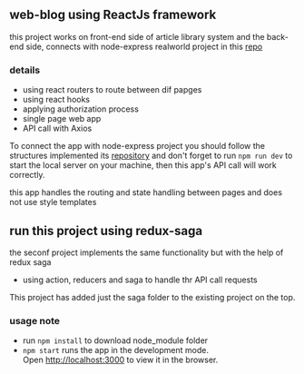 ## web-blog using ReactJs framework

this project works on front-end side of article library system and the back-end side, connects with node-express realworld project in this [repo](https://github.com/gothinkster/node-express-realworld-example-app)

### details
+ using react routers to route between dif papges
+ using react hooks
+ applying authorization process
+ single page web app
+ API call with Axios

To connect the app with node-express project you should follow the structures implemented its [repository](https://github.com/gothinkster/node-express-realworld-example-app) and don't forget to run `npm run dev` to start the local server on your machine, then this app's API call will work correctly.

this app handles the routing and state handling between pages and does not use style templates
</br>


## run this project using redux-saga
the seconf project implements the same functionality but with the help of redux saga

+ using action, reducers and saga to handle thr API call requests

This project has added just the saga folder to the existing project on the top.
</br>


### usage note
+ run `npm install` to download node_module folder
+ `npm start` runs the app in the development mode.<br />
Open [http://localhost:3000](http://localhost:3000) to view it in the browser.
